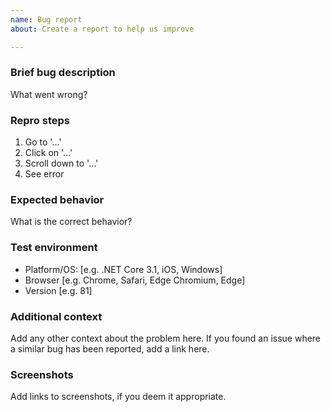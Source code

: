 ```yaml
---
name: Bug report
about: Create a report to help us improve

---
```


### Brief bug description

What went wrong?

### Repro steps

1. Go to '...'
2. Click on '...'
3. Scroll down to '...'
4. See error

### Expected behavior

What is the correct behavior?

### Test environment

 - Platform/OS: [e.g. .NET Core 3.1, iOS, Windows]
 - Browser [e.g. Chrome, Safari, Edge Chromium, Edge]
 - Version [e.g. 81]

### Additional context

Add any other context about the problem here. If you found an issue where a similar bug has been reported, add a link here.

### Screenshots

Add links to screenshots, if you deem it appropriate.